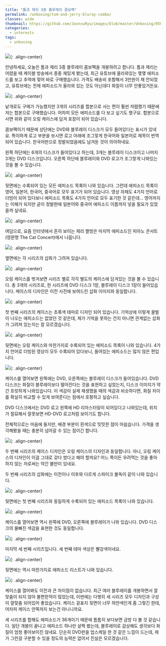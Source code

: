 ```yaml
---
title: "톰과 제리 3종 블루레이 콤보팩"
permalink: /unboxing/tom-and-jerry-bluray-combo/
classes: wide
thumbnail: https://github.com/JoonsuRyu/images/blob/master/Unboxing/050/00.jpg?raw=true
categories:
  - interests
tags:
  - unboxing
---
```


![](https://github.com/JoonsuRyu/images/blob/master/Unboxing/050/00.jpg?raw=true){: .align-center}

안녕하세요, 오늘은 톰과 제리 3종 블루레이 콤보팩을 개봉하려고 합니다. 톰과 제리는 어렸을 때 케이블 방송에서 종종 재밌게 봤는데, 최근 유튜브에 올라와있는 몇몇 에피소드를 보고 추억에 젖어 바로 구매했습니다. 가격도 배송비 포함해서 3만원이 채 안되었고, 유튜브에는 전체 에피소드가 올라와 있는 것도 아닌데다 화질이 너무 안좋았거든요.

![](https://github.com/JoonsuRyu/images/blob/master/Unboxing/050/01.jpg?raw=true){: .align-center}

낱개로도 구매가 가능했지만 3개의 시리즈를 합본으로 사는 편이 훨씬 저렴했기 때문에 저는 합본으로 구매했습니다. 어차피 모든 에피소드를 다 보고 싶기도 했구요. 합본으로 사면 위와 같이 오링 케이스에 담겨 포장이 되어 있습니다.

콤보팩이기 때문에 상단에는 DVD와 블루레이 디스크가 모두 들어있다는 표시가 있네요. 특이하게 로고 부분을 보시면 로고 아래에 조그맣게 한국어와 일본어로 제목이 번역되어 있습니다. 한국어판으로 정발되었음에도 남겨둔 것이 의아하네요.

왼쪽 하단에는 6개의 디스크가 들어있다고 하는데, 3개는 블루레이 디스크이고 나머지 3개는 DVD 디스크입니다. 오른쪽 하단에 블루레이와 DVD 로고가 조그맣게 나와있는 것을 볼 수 있습니다.

![](https://github.com/JoonsuRyu/images/blob/master/Unboxing/050/02.jpg?raw=true){: .align-center}

뒷면에는 수록되어 있는 모든 에피소드 목록이 나와 있습니다. 그런데 에피소드 목록이 영어, 일본어, 한국어, 중국어로 모두 표기가 되어 있습니다. 영상 자체도 4가지 언어로 더빙이 되어 있다보니 에피소드 목록도 4가지 언어로 모두 표기한 것 같은데... 영어까지는 이해가 되지만 굳이 정발판에 일본어와 중국어 에피소드 이름까지 넣을 필요가 있었을까 싶네요.

![](https://github.com/JoonsuRyu/images/blob/master/Unboxing/050/03.gif?raw=true){: .align-center}

여담으로, 요즘 인터넷에서 흔히 보이는 제리 짤방은 마지막 에피소드인 피아노 콘서트(영문명 The Cat Concert)에서 나옵니다.

![](https://github.com/JoonsuRyu/images/blob/master/Unboxing/050/04.jpg?raw=true){: .align-center}

옆면에는 각 시리즈의 삽화가 그려져 있습니다.

![](https://github.com/JoonsuRyu/images/blob/master/Unboxing/050/05.jpg?raw=true){: .align-center}

오링 케이스를 벗겨보면 시리즈 별로 각각 별도의 케이스에 담겨있는 것을 볼 수 있습니다. 총 3개의 시리즈로, 한 시리즈에 DVD 디스크 1장, 블루레이 디스크 1장이 들어있습니다. 케이스의 디자인은 이전 사진에 보여드린 삽화 이미지와 동일합니다.

![](https://github.com/JoonsuRyu/images/blob/master/Unboxing/050/06.jpg?raw=true){: .align-center}

첫 번째 시리즈의 케이스는 초록색 테마로 디자인 되어 있습니다. 기억상에 이렇게 꿀벌이 나오는 에피소드는 없었던 것 같은데, 제가 기억을 못하는 건지 아니면 관계없는 삽화가 그려져 있는지는 잘 모르겠습니다.

![](https://github.com/JoonsuRyu/images/blob/master/Unboxing/050/07.jpg?raw=true){: .align-center}

뒷면에는 오링 케이스와 마찬가지로 수록되어 있는 에피소드 목록이 나와 있습니다. 4가지 언어로 더빙된 영상이 모두 수록되어 있다보니, 들어있는 에피소드는 많지 않은 편입니다.

![](https://github.com/JoonsuRyu/images/blob/master/Unboxing/050/08.jpg?raw=true){: .align-center}

케이스를 열어보면 왼쪽에는 DVD, 오른쪽에는 블루레이 디스크가 들어있습니다. DVD 디스크는 화질이 블루레이보다 떨어진다는 것을 표현하고 싶었는지, 디스크 이미지가 약간 흐릿하게 나와있습니다. 이 색감이 실제 재생했을 때의 색감과 비슷하다면, 화질 차이를 확실히 비교할 수 있게 보여준다는 점에서 호평하고 싶습니다.

DVD 디스크에서는 DVD 로고 왼쪽에 HD 리마스터링이 되어있다고 나와있는데, 위치가 절묘해서 잘못보면 HD-DVD 로고처럼 보이기도 합니다.

전체적으로는 마음에 들지만, 배경 부분이 흰색으로 밋밋한 점이 아쉽습니다. 가격을 생각해봤을 때는 충분히 넘어갈 수 있는 점이긴 합니다.

![](https://github.com/JoonsuRyu/images/blob/master/Unboxing/050/09.jpg?raw=true){: .align-center}

두 번째 시리즈의 케이스 디자인은 오링 케이스의 디자인과 동일합니다. 아니, 오링 케이스의 디자인이 이걸 그대로 갖다 썼다고 해야 할까요? 어느 쪽이든 우려먹는 것을 좋아하지 않는 저로써는 약간 불만이 있네요.

두 번째 시리즈의 삽화에는 이전이나 이후와 다르게 스파이크 불독이 같이 나와 있습니다.

![](https://github.com/JoonsuRyu/images/blob/master/Unboxing/050/10.jpg?raw=true){: .align-center}

뒷면에는 첫 번째 시리즈와 동일하게 수록되어 있는 에피소드 목록이 나와 있습니다.

![](https://github.com/JoonsuRyu/images/blob/master/Unboxing/050/11.jpg?raw=true){: .align-center}

케이스를 열어보면 역시 왼쪽에 DVD, 오른쪽에 블루레이가 나와 있습니다. DVD 디스크의 물빠진 색감을 표현한 것도 동일합니다.

![](https://github.com/JoonsuRyu/images/blob/master/Unboxing/050/12.jpg?raw=true){: .align-center}

마지막 세 번째 시리즈입니다. 세 번째 테마 색상은 빨강색이네요.

![](https://github.com/JoonsuRyu/images/blob/master/Unboxing/050/13.jpg?raw=true){: .align-center}

뒷면에는 역시 마찬가지로 에피소드 리스트가 나와 있습니다.

![](https://github.com/JoonsuRyu/images/blob/master/Unboxing/050/14.jpg?raw=true){: .align-center}

케이스를 열어봐도 이전과 큰 차이점이 없습니다. 최근 여러 블루레이를 개봉하면서 깔맞춤이 되지 않아 불편한적이 많았는데, 이번에는 다행히 세 시리즈 모두 디자인과 구성이 깔맞춤 되어있어 좋았습니다. 케이스 겉표지 뒷면이 너무 하얀색인게 좀 그렇긴 한데, 어차피 케이스 안쪽까지 보는건 아니니까요.

세 시리즈를 합해도 에피소드가 36개이기 때문에 틈틈히 보다보면 금방 다 볼 것 같습니다. 일단 개봉이 끝나고 에피소드 하나만 살짝 봤는데, 블루레이로 감상해도 생각보다 화질이 엄청 좋아보이진 않네요. 단순히 DVD판을 업스케일 한 것 같은 느낌이 드는데, 제가 그런걸 구분할 수 있을 정도의 능력은 없어서 진실은 모르겠습니다.